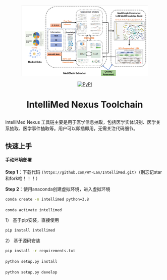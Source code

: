 <p align="center">
    <img src="pics/figure1.png" width="400"/></a>
<p>
<!-- 这里可以添加更多的标识 -->
<p align="center">  
<a href="https://pypi.org/project/deepke/#files">
    <img alt="PyPI" src="https://img.shields.io/pypi/v/deepke">
</a>
<p>

<h1 align="center">
    <p>IntelliMed Nexus Toolchain</p>
</h1>

IntelliMed Nexus 工具链主要是用于医学信息抽取，包括医学实体识别、医学关系抽取、医学事件抽取等。用户可以即插即用，无需关注代码细节。

## 快速上手
#### 手动环境部署
**Step 1**：下载代码 ```(https://github.com/WY-Lan/IntelliMed.git)```（别忘记star和fork哈！！！）

**Step 2**：使用anaconda创建虚拟环境，进入虚拟环境

```bash
conda create -n intellimed python=3.8

conda activate intellimed
```
1） 基于pip安装，直接使用

```bash
pip install intellimed
```

2） 基于源码安装

```bash
pip install -r requirements.txt

python setup.py install

python setup.py develop
```
